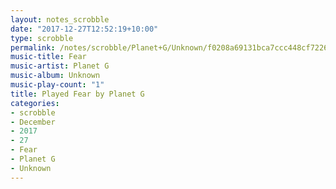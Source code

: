 ```yaml
---
layout: notes_scrobble
date: "2017-12-27T12:52:19+10:00"
type: scrobble
permalink: /notes/scrobble/Planet+G/Unknown/f0208a69131bca7ccc448cf7226312348748c4dc.html
music-title: Fear
music-artist: Planet G
music-album: Unknown
music-play-count: "1"
title: Played Fear by Planet G
categories:
- scrobble
- December
- 2017
- 27
- Fear
- Planet G
- Unknown
---
```

